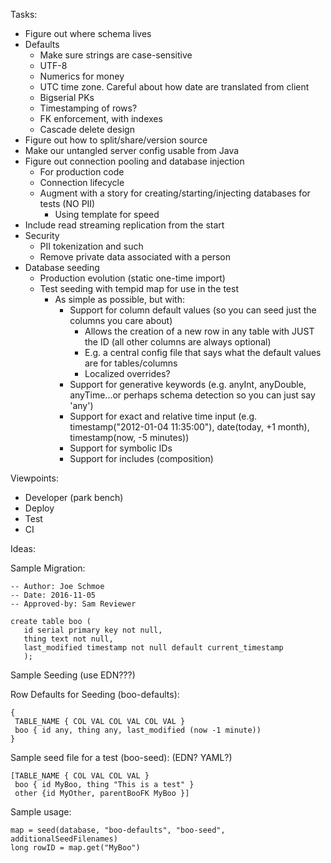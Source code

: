 Tasks:

- Figure out where schema lives
- Defaults
    - Make sure strings are case-sensitive
    - UTF-8
    - Numerics for money
    - UTC time zone. Careful about how date are translated from client
    - Bigserial PKs
    - Timestamping of rows?
    - FK enforcement, with indexes
    - Cascade delete design
- Figure out how to split/share/version source
- Make our untangled server config usable from Java
- Figure out connection pooling and database injection 
   - For production code
   - Connection lifecycle
   - Augment with a story for creating/starting/injecting databases for tests (NO PII)
       - Using template for speed
- Include read streaming replication from the start
- Security
   - PII tokenization and such
   - Remove private data associated with a person
- Database seeding
   - Production evolution (static one-time import)
   - Test seeding with tempid map for use in the test
       - As simple as possible, but with:
           - Support for column default values (so you can seed just the columns you care about)
               - Allows the creation of a new row in any table with JUST the ID (all other columns are always optional)
               - E.g. a central config file that says what the default values are for tables/columns
               - Localized overrides?
           - Support for generative keywords (e.g. anyInt, anyDouble, anyTime...or perhaps schema detection so you can just say 'any')
           - Support for exact and relative time input (e.g. timestamp("2012-01-04 11:35:00"), date(today, +1 month), timestamp(now, -5 minutes))
           - Support for symbolic IDs
           - Support for includes (composition)

Viewpoints:

- Developer (park bench)
- Deploy
- Test
- CI

Ideas:

Sample Migration:

```
-- Author: Joe Schmoe
-- Date: 2016-11-05
-- Approved-by: Sam Reviewer

create table boo (
   id serial primary key not null,
   thing text not null,
   last_modified timestamp not null default current_timestamp
   );
```

Sample Seeding (use EDN???)

Row Defaults for Seeding (boo-defaults):

```
{
 TABLE_NAME { COL VAL COL VAL COL VAL }
 boo { id any, thing any, last_modified (now -1 minute))
}
```

Sample seed file for a test (boo-seed): (EDN? YAML?)

```
[TABLE_NAME { COL VAL COL VAL } 
 boo { id MyBoo, thing "This is a test" }
 other {id MyOther, parentBooFK MyBoo }]
```

Sample usage:

```
map = seed(database, "boo-defaults", "boo-seed", additionalSeedFilenames)
long rowID = map.get("MyBoo") 
```
